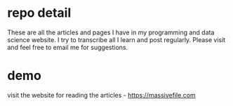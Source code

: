 # repo detail

These are all the articles and pages I have in my programming and data science website. I try to transcribe all I learn and post regularly. Please visit and feel free to email me for suggestions.

# demo
visit the website for reading the articles - https://massivefile.com
